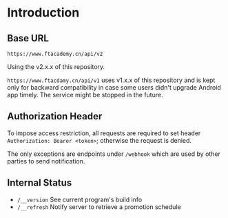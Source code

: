 # Introduction

## Base URL

```
https://www.ftacademy.cn/api/v2
```

Using the v2.x.x of this repository.

`https://www.ftacdamy.cn/api/v1` uses v1.x.x of this repository and is kept only for backward compatibility in case some users didn't upgrade Android app timely. The service might be stopped in the future.

## Authorization Header

To impose access restriction, all requests are required to set header `Authorization: Bearer <token>`; otherwise the request is denied.

The only exceptions are endpoints under `/webhook` which are used by other parties to send notification.

## Internal Status

* `/__version` See current program's build info
* `/__refresh` Notify server to retrieve a promotion schedule

